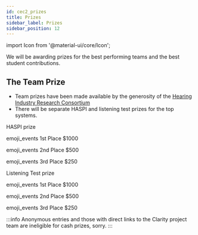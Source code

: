 ```yaml
---
id: cec2_prizes
title: Prizes
sidebar_label: Prizes
sidebar_position: 12
---
```


import Icon from '@material-ui/core/Icon';

We will be awarding prizes for the best performing teams and the best student contributions.

## The Team Prize

- Team prizes have been made available by the generosity of the [Hearing Industry Research Consortium](http://www.hearingirc.com)
- There will be separate HASPI and listening test prizes for the top systems.


<div className="container">
        <div className="row">
      <div className="text--center padding-horiz--md">
    <p/> HASPI prize
  <p/> <Icon  style={{ fontSize: 30, color: "gold"  }}>emoji_events</Icon> 1st Place $1000
  <p/> <Icon  style={{ fontSize: 30, color: "silver"  }}>emoji_events</Icon> 2nd Place $500
  <p/> <Icon  style={{ fontSize: 30, color: "#ff6347" }}>emoji_events</Icon> 3rd Place $250
      </div>
    <div className="text--center padding-horiz--md">
    <p/> Listening Test prize
  <p/> <Icon  style={{ fontSize: 30, color: "gold"  }}>emoji_events</Icon> 1st Place $1000
  <p/> <Icon  style={{ fontSize: 30, color: "silver"  }}>emoji_events</Icon> 2nd Place $500
  <p/> <Icon  style={{ fontSize: 30, color: "#ff6347" }}>emoji_events</Icon> 3rd Place $250
      </div>
     </div>
</div>

<!--## The Amazon Student Prize

- Student prizes have been made available by the generosity of [Amazon TTS Research](http://www.amazon.science)
<div className="container">
        <div className="row">
  <div className="text--center padding-horiz--md">
    <p/> Amazon prize for top student contribution
  <p/> <Icon  style={{ fontSize: 30, color: "gold"  }}>emoji_events</Icon> 1st Place $1000
  <p/> <Icon  style={{ fontSize: 30, color: "silver"  }}>emoji_events</Icon> 2nd Place $500
  <p/> <Icon  style={{ fontSize: 30, color: "#ff6347" }}>emoji_events</Icon> 3rd Place $250
      </div>
     </div>
</div>
<p/>
- The award will be judged by a panel formed from members of the Clarity-2021 workshop scientific committee. 
- There will be a lightweight nomination process. Details to be announced.
-->

:::info
  Anonymous entries and those with direct links to the Clarity project team are ineligible for cash prizes, sorry.
:::